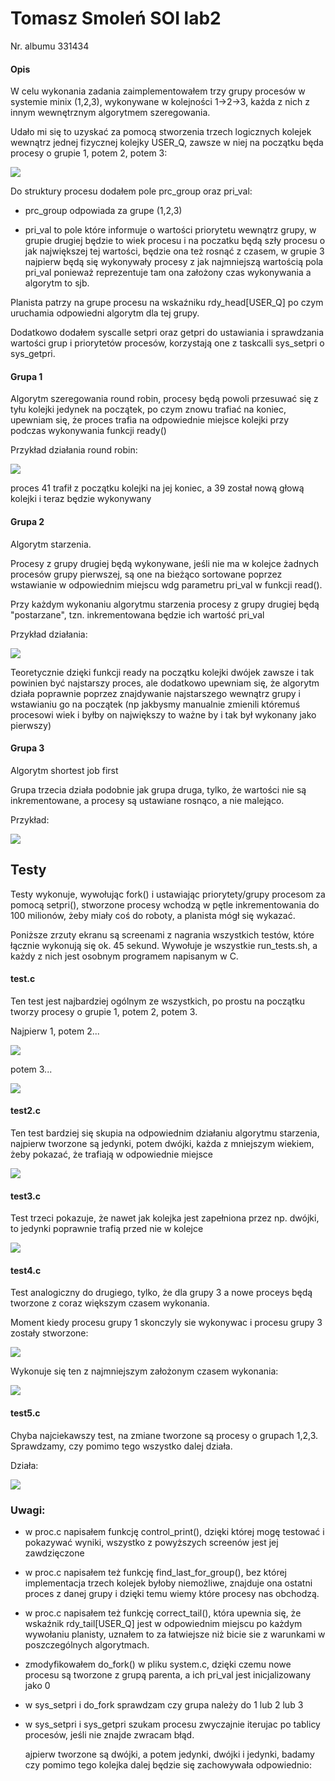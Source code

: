 # Tomasz Smoleń SOI lab2

Nr. albumu 331434

#### Opis

W celu wykonania zadania zaimplementowałem trzy grupy procesów w systemie minix (1,2,3), wykonywane w kolejności 1->2->3, każda z nich z innym wewnętrznym algorytmem szeregowania.

Udało mi się to uzyskać za pomocą stworzenia trzech logicznych kolejek wewnątrz jednej fizycznej kolejky USER_Q, zawsze w niej na początku będa procesy o grupie 1, potem 2, potem 3:

![](assets/2024-12-08-19-09-52-image.png)

Do struktury procesu dodałem pole prc_group oraz pri_val:

- prc_group odpowiada za grupe (1,2,3)

- pri_val to pole które informuje o wartości priorytetu wewnątrz grupy, w grupie drugiej będzie to wiek procesu i na poczatku będą szły procesu o jak największej tej wartości, będzie ona też rosnąć z czasem, w grupie 3 najpierw będą się wykonywały procesy z jak najmniejszą wartością pola pri_val ponieważ reprezentuje tam ona założony czas wykonywania a algorytm to sjb.

Planista patrzy na grupe procesu na wskaźniku rdy_head[USER_Q] po czym uruchamia odpowiedni algorytm dla tej grupy.

Dodatkowo dodałem syscalle setpri oraz getpri do ustawiania i sprawdzania wartości grup i priorytetów procesów, korzystają one z taskcalli sys_setpri o sys_getpri.

#### Grupa 1

Algorytm szeregowania round robin, procesy będą powoli przesuwać się z tyłu kolejki jedynek na początek, po czym znowu trafiać na koniec, upewniam się, że proces trafia na odpowiednie miejsce kolejki przy podczas wykonywania funkcji ready()

Przykład działania round robin:

![](assets/2024-12-08-19-12-48-image.png)

proces 41 trafił z początku kolejki na jej koniec, a 39 został nową głową kolejki i teraz będzie wykonywany

#### Grupa 2

Algorytm starzenia.

Procesy z grupy drugiej będą wykonywane, jeśli nie ma w kolejce żadnych procesów grupy pierwszej, są one na bieżąco sortowane poprzez wstawianie w odpowiednim miejscu wdg parametru pri_val w funkcji read().

Przy każdym wykonaniu algorytmu starzenia procesy z grupy drugiej będą "postarzane", tzn. inkrementowana będzie ich wartość pri_val

Przykład działania:

![](assets/2024-12-08-19-20-54-image.png)

Teoretycznie dzięki funkcji ready na początku kolejki dwójek zawsze i tak powinien być najstarszy proces, ale dodatkowo upewniam się, że algorytm działa poprawnie poprzez znajdywanie najstarszego wewnątrz grupy i wstawianiu go na początek (np jakbysmy manualnie zmienili któremuś procesowi wiek i byłby on największy to ważne by i tak był wykonany jako pierwszy)

#### Grupa 3

Algorytm shortest job first

Grupa trzecia działa podobnie jak grupa druga, tylko, że wartości nie są inkrementowane, a procesy są ustawiane rosnąco, a nie malejąco.

Przykład:

![](assets/2024-12-08-19-24-40-image.png)

## Testy

Testy wykonuje, wywołując fork() i ustawiając priorytety/grupy procesom za pomocą setpri(), stworzone procesy wchodzą w pętle inkrementowania do 100 milionów, żeby miały coś do roboty, a planista mógł się wykazać.

Poniższe zrzuty ekranu są screenami z nagrania wszystkich testów, które łącznie wykonują się ok. 45 sekund. Wywołuje je wszystkie run_tests.sh, a każdy z nich jest osobnym programem napisanym w C.

#### test.c

Ten test jest najbardziej ogólnym ze wszystkich, po prostu na początku tworzy procesy o grupie 1, potem 2, potem 3.

Najpierw 1, potem 2...

![](assets/2024-12-08-19-26-32-image.png)

potem 3...

![](assets/2024-12-08-19-27-08-image.png)

#### test2.c

Ten test bardziej się skupia na odpowiednim działaniu algorytmu starzenia, najpierw tworzone są jedynki, potem dwójki, każda z mniejszym wiekiem, żeby pokazać, że trafiają w odpowiednie miejsce

![](assets/2024-12-08-19-36-05-image.png)

#### test3.c

Test trzeci pokazuje, że nawet jak kolejka jest zapełniona przez np. dwójki, to jedynki poprawnie trafią przed nie w kolejce

![](assets/2024-12-08-19-38-04-image.png)

#### test4.c

Test analogiczny do drugiego, tylko, że dla grupy 3 a nowe proceys będą tworzone z coraz większym czasem wykonania.

Moment kiedy procesu grupy 1 skonczyly sie wykonywac i procesu grupy 3 zostały stworzone:

![](assets/2024-12-08-19-39-31-image.png)

Wykonuje się ten z najmniejszym założonym czasem wykonania:

![](assets/2024-12-08-19-40-22-image.png)

#### test5.c

Chyba najciekawszy test, na zmiane tworzone są procesy o grupach 1,2,3. Sprawdzamy, czy pomimo tego wszystko dalej działa.

Działa:

![](assets/2024-12-08-19-45-24-image.png)

### Uwagi:

- w proc.c napisałem funkcję control_print(), dzięki której mogę testować i pokazywać wyniki, wszystko z powyższych screenów jest jej zawdzięczone

- w proc.c napisałem też funkcję find_last_for_group(), bez której implementacja trzech kolejek byłoby niemożliwe, znajduje ona ostatni proces z danej grupy i dzięki temu wiemy które procesy nas obchodzą.

- w proc.c napisałem też funkcję correct_tail(), która upewnia się, że wskaźnik rdy_tail[USER_Q] jest w odpowiednim miejscu po każdym wywołaniu planisty, uznałem to za łatwiejsze niż bicie sie z warunkami w poszczególnych algorytmach.

- zmodyfikowałem do_fork() w pliku system.c, dzięki czemu nowe procesu są tworzone z grupą parenta, a ich pri_val jest inicjalizowany jako 0

- w sys_setpri i do_fork sprawdzam czy grupa należy do 1 lub 2 lub 3

- w sys_setpri i sys_getpri szukam procesu zwyczajnie iterujac po tablicy procesów, jeśli nie znajde zwracam błąd.
  
  ajpierw tworzone są dwójki, a potem jedynki, dwójki i jedynki, badamy czy pomimo tego kolejka dalej będzie się zachowywała odpowiednio: